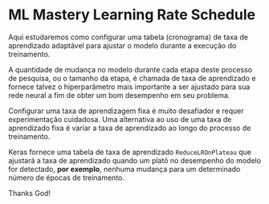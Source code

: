 # ML Mastery Learning Rate Schedule


Aqui estudaremos como configurar uma tabela (cronograma) de taxa de aprendizado adaptável para ajustar o modelo durante a execução do treinamento.

A quantidade de mudança no modelo durante cada etapa deste processo de pesquisa, ou o tamanho da etapa, é chamada de taxa de aprendizado e fornece talvez o hiperparâmetro mais importante a ser ajustado para sua rede neural a fim de obter um bom desempenho em seu problema.

Configurar uma taxa de aprendizagem fixa é muito desafiador e requer experimentação cuidadosa. Uma alternativa ao uso de uma taxa de aprendizado fixa é variar a taxa de aprendizado ao longo do processo de treinamento.

Keras fornece uma tabela de taxa de aprendizado ``ReduceLROnPlateau`` que ajustará a taxa de aprendizado quando um platô no desempenho do modelo for detectado, **por exemplo**, nenhuma mudança para um determinado número de épocas de treinamento.


Thanks God! 
